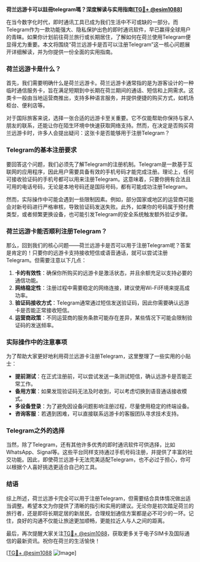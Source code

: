 **荷兰远游卡可以註冊telegram嗎？深度解读与实用指南[[TG💪+ @esim1088](https://t.me/s/esim1088)]**

在当今数字化时代，即时通讯工具已成为我们生活中不可或缺的一部分。而Telegram作为一款功能强大、隐私保护出色的即时通讯软件，早已赢得全球用户的青睐。如果你计划前往荷兰旅行或长期居住，了解如何在荷兰使用Telegram便显得尤为重要。本文将围绕“荷兰远游卡是否可以注册Telegram”这一核心问题展开详细解读，并为你提供一份全面的实用指南。

### 荷兰远游卡是什么？

首先，我们需要明确什么是荷兰远游卡。荷兰远游卡通常指的是为游客设计的一种临时通信服务卡，旨在满足短期到中长期在荷兰期间的通话、短信和上网需求。这类卡一般由当地运营商推出，支持多种语言服务，并提供便捷的购买方式，如机场柜台、便利店等。

对于国际旅客来说，选择一张合适的远游卡至关重要。它不仅能帮助你保持与家人朋友的联系，还能让你在陌生环境中快速获取网络支持。然而，在决定是否购买荷兰远游卡时，许多人会提出疑问：这张卡是否能够用于注册Telegram？

### Telegram的基本注册要求

要回答这个问题，我们必须先了解Telegram的注册机制。Telegram是一款基于互联网的应用程序，因此用户需要具备有效的手机号码才能完成注册。理论上，任何可接收验证码的手机号都可以用来注册Telegram。这意味着，只要你拥有合法且可用的电话号码，无论是本地号码还是国际号码，都有可能成功注册Telegram。

然而，实际操作中可能会遇到一些限制因素。例如，部分国家或地区的运营商可能会对新号码进行严格审核，导致验证码发送失败。此外，如果你的号码属于预付费类型，或者频繁更换设备，也可能引发Telegram的安全系统触发额外验证步骤。

### 荷兰远游卡能否顺利注册Telegram？

那么，回到我们的核心问题——荷兰远游卡是否可以用于注册Telegram呢？答案是肯定的！只要你的远游卡支持接收短信或语音通话，就可以尝试注册Telegram。但需要注意以下几点：

1. **卡的有效性**：确保你所购买的远游卡是激活状态，并且余额充足以支持必要的通信功能。
2. **网络稳定性**：注册过程中需要稳定的网络连接，建议使用Wi-Fi环境来提高成功率。
3. **验证码接收方式**：Telegram通常通过短信发送验证码，因此你需要确认远游卡是否能正常接收短信。
4. **运营商政策**：不同运营商的服务条款可能存在差异，某些情况下可能会限制验证码的发送频率。

### 实际操作中的注意事项

为了帮助大家更好地利用荷兰远游卡注册Telegram，这里整理了一些实用的小贴士：

- **提前测试**：在正式注册前，可以尝试发送一条测试短信，确认远游卡是否能正常工作。
- **备用方案**：如果发现验证码无法及时收到，可以考虑切换到语音通话接收模式。
- **多设备登录**：为了避免因设备问题影响注册过程，尽量使用稳定的终端设备。
- **咨询客服**：若遇到困难，可以直接联系远游卡的客服团队寻求技术支持。

### Telegram之外的选择

当然，除了Telegram，还有其他许多优秀的即时通讯软件可供选择，比如WhatsApp、Signal等。这些平台同样支持通过手机号码注册，并提供了丰富的社交功能。因此，即使荷兰远游卡无法完美适配Telegram，也不必过于担心，你可以根据个人喜好挑选更适合自己的工具。

### 结语

综上所述，荷兰远游卡完全可以用于注册Telegram，但需要结合具体情况做出适当调整。希望本文为你提供了清晰的指引和实用的建议。无论你是初次踏足荷兰的旅行者，还是即将长期定居的新居民，合理规划通信方案都是必不可少的一环。记住，良好的沟通不仅能让旅途更加顺畅，更能拉近人与人之间的距离。

最后，再次提醒大家关注[TG💪+ @esim1088](https://t.me/s/esim1088)，获取更多关于电子SIM卡及国际通信的最新资讯。祝你在荷兰的生活愉快！

[[TG💪+ @esim1088](https://t.me/s/esim1088) ![Image](https://i.postimg.cc/4NQfJmqS/Snipaste-2025-05-13-00-14-12.png)]